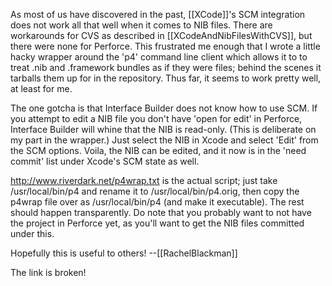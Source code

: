 As most of us have discovered in the past, [[XCode]]'s SCM integration does not work all that well when it comes to NIB files.  There are workarounds for CVS as described in [[XCodeAndNibFilesWithCVS]], but there were none for Perforce.  This frustrated me enough that I wrote a little hacky wrapper around the 'p4' command line client which allows it to to treat .nib and .framework bundles as if they were files; behind the scenes it tarballs them up for in the repository.  Thus far, it seems to work pretty well, at least for me.

The one gotcha is that Interface Builder does not know how to use SCM.  If you attempt to edit a NIB file you don't have 'open for edit' in Perforce, Interface Builder will whine that the NIB is read-only.  (This is deliberate on my part in the wrapper.)  Just select the NIB in Xcode and select 'Edit' from the SCM options.  Voila, the NIB can be edited, and it now is in the 'need commit' list under Xcode's SCM state as well.

http://www.riverdark.net/p4wrap.txt is the actual script; just take /usr/local/bin/p4 and rename it to /usr/local/bin/p4.orig, then copy the p4wrap file over as /usr/local/bin/p4 (and make it executable).  The rest should happen transparently.  Do note that you probably want to not have the project in Perforce yet, as you'll want to get the NIB files committed under this.

Hopefully this is useful to others!
    --[[RachelBlackman]]

The link is broken!